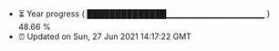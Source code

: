 - ⏳ Year progress { ██████████████▁▁▁▁▁▁▁▁▁▁▁▁▁▁▁▁ } 48.66 %
- ⏰ Updated on Sun, 27 Jun 2021 14:17:22 GMT


